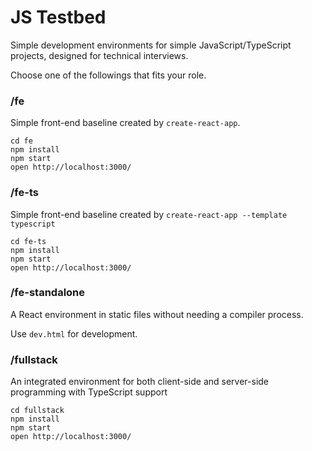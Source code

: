 JS Testbed
==========

Simple development environments for simple JavaScript/TypeScript projects, designed
for technical interviews.

Choose one of the followings that fits your role.

### /fe

Simple front-end baseline created by `create-react-app`.

```
cd fe
npm install
npm start
open http://localhost:3000/
```

### /fe-ts

Simple front-end baseline created by `create-react-app --template typescript`

```
cd fe-ts
npm install
npm start
open http://localhost:3000/
```

### /fe-standalone

A React environment in static files without needing a compiler process.

Use `dev.html` for development.

### /fullstack

An integrated environment for both client-side and server-side programming with
TypeScript support

```
cd fullstack
npm install
npm start
open http://localhost:3000/
```